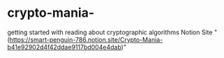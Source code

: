 # crypto-mania-
getting started with reading about cryptographic algorithms
Notion Site "(https://smart-penguin-786.notion.site/Crypto-Mania-b41e92902d4f42ddae9117bd004e4dab)"
